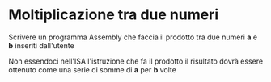 # Moltiplicazione tra due numeri
Scrivere un programma Assembly
che faccia il prodotto tra due
numeri **a** e **b** inseriti dall'utente

Non essendoci nell'ISA l'istruzione
che fa il prodotto
il risultato dovrà essere ottenuto 
come una serie di somme di **a** per **b** volte
